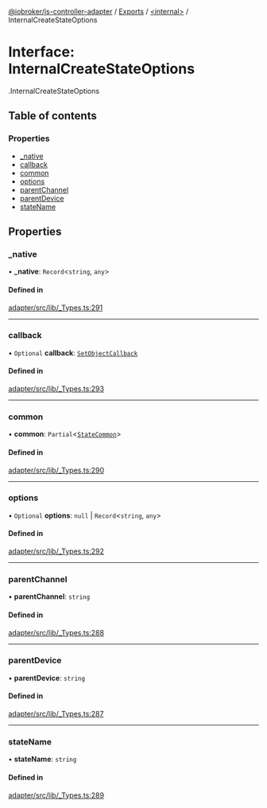 [@iobroker/js-controller-adapter](../README.md) / [Exports](../modules.md) / [<internal\>](../modules/internal_.md) / InternalCreateStateOptions

# Interface: InternalCreateStateOptions

[<internal>](../modules/internal_.md).InternalCreateStateOptions

## Table of contents

### Properties

- [\_native](internal_.InternalCreateStateOptions.md#_native)
- [callback](internal_.InternalCreateStateOptions.md#callback)
- [common](internal_.InternalCreateStateOptions.md#common)
- [options](internal_.InternalCreateStateOptions.md#options)
- [parentChannel](internal_.InternalCreateStateOptions.md#parentchannel)
- [parentDevice](internal_.InternalCreateStateOptions.md#parentdevice)
- [stateName](internal_.InternalCreateStateOptions.md#statename)

## Properties

### \_native

• **\_native**: `Record`<`string`, `any`\>

#### Defined in

[adapter/src/lib/_Types.ts:291](https://github.com/ioBroker/ioBroker.js-controller/blob/d87d529d/packages/adapter/src/lib/_Types.ts#L291)

___

### callback

• `Optional` **callback**: [`SetObjectCallback`](../modules/internal_.md#setobjectcallback)

#### Defined in

[adapter/src/lib/_Types.ts:293](https://github.com/ioBroker/ioBroker.js-controller/blob/d87d529d/packages/adapter/src/lib/_Types.ts#L293)

___

### common

• **common**: `Partial`<[`StateCommon`](internal_.StateCommon.md)\>

#### Defined in

[adapter/src/lib/_Types.ts:290](https://github.com/ioBroker/ioBroker.js-controller/blob/d87d529d/packages/adapter/src/lib/_Types.ts#L290)

___

### options

• `Optional` **options**: ``null`` \| `Record`<`string`, `any`\>

#### Defined in

[adapter/src/lib/_Types.ts:292](https://github.com/ioBroker/ioBroker.js-controller/blob/d87d529d/packages/adapter/src/lib/_Types.ts#L292)

___

### parentChannel

• **parentChannel**: `string`

#### Defined in

[adapter/src/lib/_Types.ts:288](https://github.com/ioBroker/ioBroker.js-controller/blob/d87d529d/packages/adapter/src/lib/_Types.ts#L288)

___

### parentDevice

• **parentDevice**: `string`

#### Defined in

[adapter/src/lib/_Types.ts:287](https://github.com/ioBroker/ioBroker.js-controller/blob/d87d529d/packages/adapter/src/lib/_Types.ts#L287)

___

### stateName

• **stateName**: `string`

#### Defined in

[adapter/src/lib/_Types.ts:289](https://github.com/ioBroker/ioBroker.js-controller/blob/d87d529d/packages/adapter/src/lib/_Types.ts#L289)
